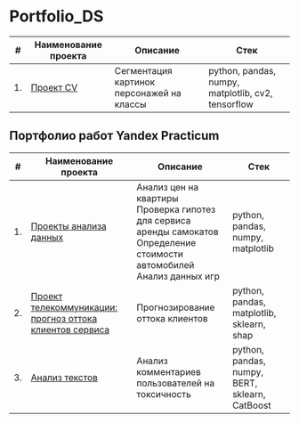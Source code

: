 # Portfolio_DS

| #    | Наименование проекта                | Описание                                                     | Стек                                                         |
| ---- | ------------------------------------------------------------ | ------------------------------------------------------------ | ------------------------------------------------------------ |
| 1.   | [Проект CV](https://github.com/NataliaCH702/Portfolio_DS/tree/main/Live2D/U-Net%20image%20multiclass%20segmentation) | Cегментация картинок персонажей на классы | python, pandas, numpy, matplotlib, cv2, tensorflow      |

## Портфолио работ Yandex Practicum

| #    | Наименование проекта                | Описание                                                     | Стек                                                         |
| ---- | ------------------------------------------------------------ | ------------------------------------------------------------ | ------------------------------------------------------------ |
| 1.   | [Проекты анализа данных](https://github.com/NataliaCH702/Portfolio_DS/tree/main/%D0%90%D0%BD%D0%B0%D0%BB%D0%B8%D0%B7%20%D0%B4%D0%B0%D0%BD%D0%BD%D1%8B%D1%85%20pandas) | Анализ цен на квартиры<br> Проверка гипотез для сервиса аренды самокатов<br>Определение стоимости автомобилей<br>Анализ данных игр| python, pandas, numpy, matplotlib       |
| 2.   | [Проект телекоммуникации: прогноз оттока клиентов сервиса](https://github.com/NataliaCH702/Portfolio_DS/tree/main/%D0%92%D1%8B%D0%BF%D1%83%D1%81%D0%BA%D0%BD%D0%BE%D0%B9%20%D0%BF%D1%80%D0%BE%D0%B5%D0%BA%D1%82) | Прогнозирование оттока клиентов | python, pandas, matplotlib, sklearn, shap |
| 3.   | [Анализ текстов](https://github.com/NataliaCH702/Portfolio_DS/tree/main/%D0%9C%D0%B0%D1%88%D0%B8%D0%BD%D0%BD%D0%BE%D0%B5%20%D0%BE%D0%B1%D1%83%D1%87%D0%B5%D0%BD%D0%B8%D0%B5%20%D0%B4%D0%BB%D1%8F%20%D1%82%D0%B5%D0%BA%D1%81%D1%82%D0%BE%D0%B2) | Анализ комментариев пользователей на токсичность             | python, pandas, numpy, BERT, sklearn, CatBoost |
